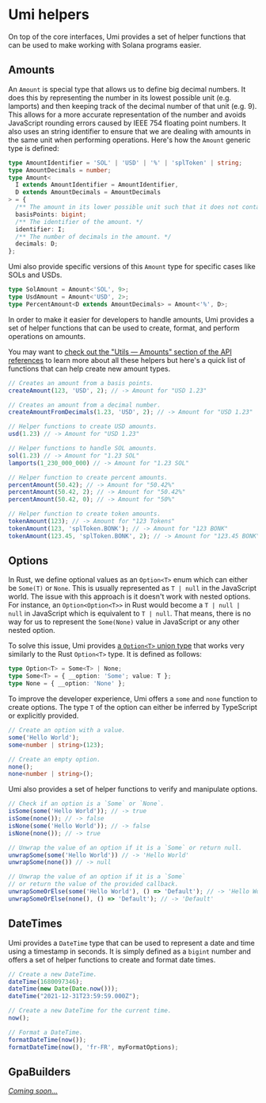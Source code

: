 # Umi helpers

On top of the core interfaces, Umi provides a set of helper functions that can be used to make working with Solana programs easier.

## Amounts

An `Amount` is special type that allows us to define big decimal numbers. It does this by representing the number in its lowest possible unit (e.g. lamports) and then keeping track of the decimal number of that unit (e.g. 9). This allows for a more accurate representation of the number and avoids JavaScript rounding errors caused by IEEE 754 floating point numbers. It also uses an string identifier to ensure that we are dealing with amounts in the same unit when performing operations. Here's how the `Amount` generic type is defined:

```ts
type AmountIdentifier = 'SOL' | 'USD' | '%' | 'splToken' | string;
type AmountDecimals = number;
type Amount<
  I extends AmountIdentifier = AmountIdentifier,
  D extends AmountDecimals = AmountDecimals
> = {
  /** The amount in its lower possible unit such that it does not contain decimals. */
  basisPoints: bigint;
  /** The identifier of the amount. */
  identifier: I;
  /** The number of decimals in the amount. */
  decimals: D;
};
```

Umi also provide specific versions of this `Amount` type for specific cases like SOLs and USDs.

```ts
type SolAmount = Amount<'SOL', 9>;
type UsdAmount = Amount<'USD', 2>;
type PercentAmount<D extends AmountDecimals> = Amount<'%', D>;
```

In order to make it easier for developers to handle amounts, Umi provides a set of helper functions that can be used to create, format, and perform operations on amounts.

You may want to [check out the "Utils — Amounts" section of the API references](https://umi-docs.vercel.app/modules/umi.html) to learn more about all these helpers but here's a quick list of functions that can help create new amount types.

```ts
// Creates an amount from a basis points.
createAmount(123, 'USD', 2); // -> Amount for "USD 1.23"

// Creates an amount from a decimal number.
createAmountFromDecimals(1.23, 'USD', 2); // -> Amount for "USD 1.23"

// Helper functions to create USD amounts.
usd(1.23) // -> Amount for "USD 1.23"

// Helper functions to handle SOL amounts.
sol(1.23) // -> Amount for "1.23 SOL"
lamports(1_230_000_000) // -> Amount for "1.23 SOL"

// Helper function to create percent amounts.
percentAmount(50.42); // -> Amount for "50.42%"
percentAmount(50.42, 2); // -> Amount for "50.42%"
percentAmount(50.42, 0); // -> Amount for "50%"

// Helper function to create token amounts.
tokenAmount(123); // -> Amount for "123 Tokens"
tokenAmount(123, 'splToken.BONK'); // -> Amount for "123 BONK"
tokenAmount(123.45, 'splToken.BONK', 2); // -> Amount for "123.45 BONK"
```

## Options

In Rust, we define optional values as an `Option<T>` enum which can either be `Some(T)` or `None`. This is usually represented as `T | null` in the JavaScript world. The issue with this approach is it doesn't work with nested options. For instance, an `Option<Option<T>>` in Rust would become a `T | null | null` in JavaScript which is equivalent to `T | null`. That means, there is no way for us to represent the `Some(None)` value in JavaScript or any other nested option.

To solve this issue, Umi provides [a `Option<T>` union type](https://umi-docs.vercel.app/types/umi.Option.html) that works very similarly to the Rust `Option<T>` type. It is defined as follows:

```ts
type Option<T> = Some<T> | None;
type Some<T> = { __option: 'Some'; value: T };
type None = { __option: 'None' };
```

To improve the developer experience, Umi offers a `some` and `none` function to create options. The type `T` of the option can either be inferred by TypeScript or explicitly provided.

```ts
// Create an option with a value.
some('Hello World');
some<number | string>(123);

// Create an empty option.
none();
none<number | string>();
```

Umi also provides a set of helper functions to verify and manipulate options.

```ts
// Check if an option is a `Some` or `None`.
isSome(some('Hello World')); // -> true
isSome(none()); // -> false
isNone(some('Hello World')); // -> false
isNone(none()); // -> true

// Unwrap the value of an option if it is a `Some` or return null.
unwrapSome(some('Hello World')) // -> 'Hello World'
unwrapSome(none()) // -> null

// Unwrap the value of an option if it is a `Some`
// or return the value of the provided callback.
unwrapSomeOrElse(some('Hello World'), () => 'Default'); // -> 'Hello World'
unwrapSomeOrElse(none(), () => 'Default'); // -> 'Default'
```

## DateTimes

Umi provides a `DateTime` type that can be used to represent a date and time using a timestamp in seconds. It is simply defined as a `bigint` number and offers a set of helper functions to create and format date times.

```ts
// Create a new DateTime.
dateTime(1680097346);
dateTime(new Date(Date.now()));
dateTime("2021-12-31T23:59:59.000Z");

// Create a new DateTime for the current time.
now();

// Format a DateTime.
formatDateTime(now());
formatDateTime(now(), 'fr-FR', myFormatOptions);
```

## GpaBuilders

[_Coming soon..._](https://umi-docs.vercel.app/classes/umi.GpaBuilder.html)
